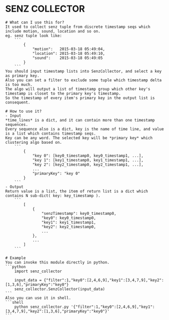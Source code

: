 SENZ COLLECTOR
===

    # What can I use this for?
    It used to collect senz tuple from discrete timestamp seqs which include motion, sound, location and so on.
    eg. senz tuple look like:
        ```
            {
                "motion":   2015-03-18 05:49:04,
                "location": 2015-03-18 05:49:10,
                "sound":    2015-03-18 05:49:05
            }
        ```
    You should input timestamp lists into SenzCollector, and select a key as primary key.
    Also you can set a filter to exclude some tuple which timestamp delta is too much.
    The algo will output a list of timestamp group which other key's timestamp is closet to the primary key's timestamp.
    So the timestamp of every item's primary key in the output list is consequent.

    # How to use it?
    - Input
    *time_lines* is a dict, and it can contain more than one timestamp sequences.
    Every sequence also is a dict, key is the name of time line, and value is a list which contains timestamp seqs.
    Key can be any word. The selected key will be *primary key* which clustering algo based on.
        ```
            {
                "key 0": [key0_timestamp0, key0_timestamp1, ...],
                "key 1": [key1_timestamp0, key1_timestamp1, ...],
                "key 2": [key2_timestamp0, key2_timestamp1, ...],
                ...
                "primaryKey": "key 0"
            }
        ```
    - Output
    Return value is a list, the item of return list is a dict which contains N sub-dict( key: key_timestamp ).
        ```
            [
                {
                    "senzTimestamp": key0_timestamp0,
                    "key0": key0_timestamp0,
                    "key1": key1_timestamp1,
                    "key2": key2_timestamp0,
                    ...
                },
                ...
            ]
        ```

    # Example
    You can invoke this module directly in python.
    ```python
        import senz_collector

        input_data = {"filter":1,"key0":[2,4,6,9],"key1":[3,4,7,9],"key2":[1,3,6],"primaryKey":"key0"}
        senz_collector.SenzCollector(input_data)
    ```
    Also you can use it in shell.
    ```shell
        python senz_collector.py '{"filter":1,"key0":[2,4,6,9],"key1":[3,4,7,9],"key2":[1,3,6],"primaryKey":"key0"}'
    ```